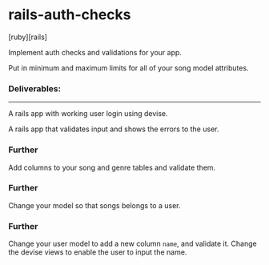 # rails-auth-checks
[ruby][rails]

Implement auth checks and validations for your app.

Put in minimum and maximum limits for all of your song model attributes.

### Deliverables:
---
A rails app with working user login using devise.

A rails app that validates input and shows the errors to the user.

### Further
Add columns to your song and genre tables and validate them.

### Further
Change your model so that songs belongs to a user.

### Further
Change your user model to add a new column `name`, and validate it. Change the devise views to enable the user to input the name.
